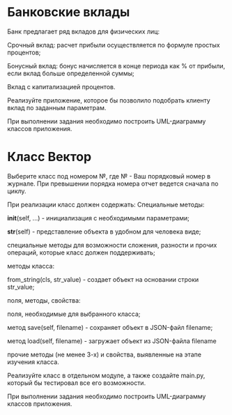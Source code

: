 # Банковские вклады
Банк предлагает ряд вкладов для физических лиц:

Срочный вклад: расчет прибыли осуществляется по формуле простых процентов;

Бонусный вклад: бонус начисляется в конце периода как % от прибыли, если вклад больше определенной суммы;

Вклад с капитализацией процентов.

Реализуйте приложение, которое бы позволило подобрать клиенту вклад по заданным параметрам.  

При выполнении задания необходимо построить UML-диаграмму классов приложения.

# Класс Вектор
Выберите класс под номером №, где № - Ваш порядковый номер в журнале. При превышении порядка номера отчет ведется сначала по циклу.

При реализации класс должен содержать:
Специальные методы:

__init__(self, ...) - инициализация с необходимыми параметрами;

__str__(self) - представление объекта в удобном для человека виде;

специальные методы для возможности сложения, разности и прочих операций, которые класс должен поддерживать;

методы класса:

from_string(cls, str_value) - создает объект на основании строки str_value;

поля, методы, свойства:

поля, необходимые для выбранного класса;

метод save(self, filename) - сохраняет объект в JSON-файл filename;

метод load(self, filename) - загружает объект из JSON-файла filename

прочие методы (не менее 3-х) и свойства, выявленные на этапе изучения класса.

Реализуйте класс в отдельном модуле, а также создайте main.py, который бы тестировал все его возможности.

При выполнении задания необходимо построить UML-диаграмму классов приложения.  
